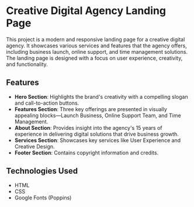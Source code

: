 # Creative Digital Agency Landing Page

This project is a modern and responsive landing page for a creative digital agency. It showcases various services and features that the agency offers, including business launch, online support, and time management solutions. The landing page is designed with a focus on user experience, creativity, and functionality.

## Features

- **Hero Section**: Highlights the brand's creativity with a compelling slogan and call-to-action buttons.
- **Features Section**: Three key offerings are presented in visually appealing blocks—Launch Business, Online Support Team, and Time Management.
- **About Section**: Provides insight into the agency's 15 years of experience in delivering digital solutions that drive business growth.
- **Services Section**: Showcases key services like User Experience and Creative Design.
- **Footer Section**: Contains copyright information and credits.

## Technologies Used

- HTML
- CSS
- Google Fonts (Poppins)
